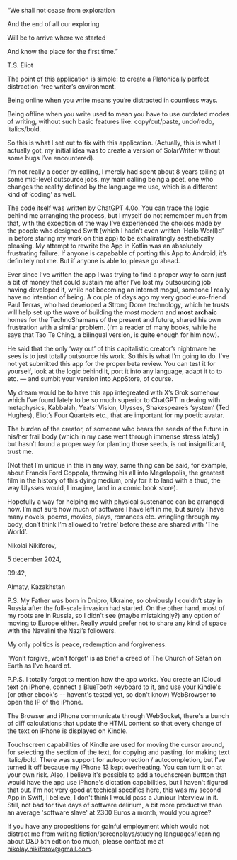“We shall not cease from exploration

And the end of all our exploring

Will be to arrive where we started

And know the place for the first time.”

T.S. Eliot


The point of this application is simple: to create a Platonically perfect distraction-free writer’s environment. 

Being online when you write means you’re distracted in countless ways. 

Being offline when you write used to mean you have to use outdated modes of writing, without such basic features like: copy/cut/paste, undo/redo, italics/bold. 

So this is what I set out to fix with this application. (Actually, this is what I actually got, my initial idea was to create a version of SolarWriter without some bugs I’ve encountered). 

I’m not really a coder by calling, I merely had spent about 8 years toiling at some mid-level outsource jobs, my main calling being a poet, one who changes the reality defined by the language we use, which is a different kind of ‘coding’ as well. 

The code itself was written by ChatGPT 4.0o. You can trace the logic behind me arranging the process, but I myself do not remember much from that, with the exception of the way I’ve experienced the choices made by the people who designed Swift (which I hadn’t even written ‘Hello Wor(l)d’ in before staring my work on this app) to be exhaliratingly aesthetically pleasing. My attempt to rewrite the App in Kotlin was an absolutely frustrating failure. If anyone is capabable of porting this App to Android, it’s definitely not me. But if anyone is able to, please go ahead. 

Ever since I’ve written the app I was trying to find a proper way to earn just a bit of money that could sustain me after I’ve lost my outsourcing job having developed it, while not becoming an internet mogul, someone I really have no intention of being. A couple of days ago my very good euro-friend Paul Terras, who had developed a Strong Dome technology, which he trusts will help set up the wave of building the _most modern_ and __most archaic__ homes for the TechnoShamans of the present and future, shared his own frustration with a similar problem. (I’m a reader of many books, while he says that Tao Te Ching, a bilingual version, is quite enough for him now). 

He said that the only ‘way out’ of this capitalistic creator’s nightmare he sees is to just totally outsource his work. So this is what I’m going to do. I’ve not yet submitted this app for the proper beta review. You can test it for yourself, look at the logic behind it, port it into any language, adapt it to to etc. — and sumbit your version into AppStore, of course. 

My dream would be to have this app integreated with X’s Grok somehow, which I’ve found lately to be so much superior to ChatGPT in deaing with metaphysics, Kabbalah, Yeats’ Vision, Ulysses, Shakespeare’s ‘system’ (Ted Hughes), Eliot’s Four Quartets etc., that are important for my poetic avatar.  

The burden of the creator, of someone who bears the seeds of the future in his/her frail body (which in my case went through immense stress lately) but hasn’t found a proper way for planting those seeds, is not insignificant, trust me. 

(Not that I’m unique in this in any way, same thing can be said, for example, about Francis Ford Coppola, throwing his all into Megalopolis, the greatest film in the history of this dying medium, only for it to land with a thud, the way Ulysses would, I imagine, land in a comic book store). 

Hopefully a way for helping me with physical sustenance can be arranged now. I’m not sure how much of software I have left in me, but surely I have many novels, poems, movies, plays, romances etc. wringling through my body, don’t think I’m allowed to ‘retire’ before these are shared with ‘The World’. 

Nikolai Nikiforov, 

5 december 2024, 

09:42, 

Almaty, Kazakhstan

P.S. My Father was born in Dnipro, Ukraine, so obviously I couldn’t stay in Russia after the full-scale invasion had started. On the other hand, most of my roots are in Russia, so I didn’t see (maybe mistakingly?) any option of moving to Europe either. Really would prefer not to share any kind of space with the Navalini the Nazi’s followers. 

My only politics is peace, redemption and forgiveness. 

‘Won’t forgive, won’t forget’ is as brief a creed of The Church of Satan on Earth as I’ve heard of.

P.P.S. I totally forgot to mention how the app works. You create an iCloud text on iPhone, connect a BlueTooth keyboard to it, and use your Kindle's (or other ebook's -- havent's tested yet, so don't know) WebBrowser to open the IP of the iPhone. 

The Browser and iPhone communicate through WebSocket, there's a bunch of diff calculations that update the HTML content so that every change of the text on iPhone is displayed on Kindle. 

Touchscreen capabilities of Kindle are used for moving the cursor around, for selecting the section of the text, for copying and pasting, for making text italic/bold. There was support for autocorrection / autocompletion, but I've turned it off because my iPhone 13 kept overheating. You can turn it on at your own risk. Also, I believe it's possible to add a touchscreen buttton that would have the app use iPhone's dictation capabilities, but I haven't figured that out. I'm not very good at techical specifics here, this was my second App in Swift, I believe, I don't think I would pass a Juniour Interview in it. Still, not bad for five days of software delirium, a bit more productive than an average 'software slave' at 2300 Euros a month, would you agree? 

If you have any propositions for gainful employment which would not distract me from writing fiction/screenplays/studying languages/learning about D&D 5th edtion too much, please contact me at nikolay.nikiforov@gmail.com. 
